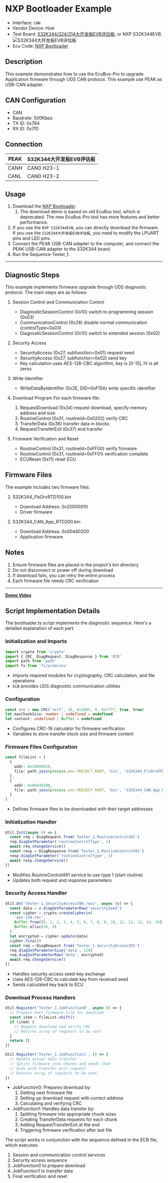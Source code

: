 # NXP Bootloader Example

- Interface: `CAN`
- Vendor Device: `PEAK`
- Test Board: [S32K344/324/314大开发板EVB评估板](https://item.taobao.com/item.htm?abbucket=19&id=740622398903&ns=1&pisk=foBIpV2TH20CwzFUG0Ew5MELoK95FawqR0tRmgHE2pppy1scPerutp56PNQ6Jvr3tQL5-pdlTU8ePLslllz43-ShxLvTury2-9WlzK0KvX3yXVKWtPrZ7-ShxUmIyo5T34GtHzkKwUQJBCKDALnpvBE6BnxXevd-pf39SFLJeUL-6VK2qYhpya39X3x223LK9ce9q3vJyap-wku64WtRAlu6g--gKeSp5xsGCHLstMTseY611BTA3FM-eOtdjWT25xNyksYegEbTQv95X3_6g6ajdasRm_d1F2EFkgQhCpvbakAf6152O1aKFFWeVIpJ10HRfdTGlTpYHVtG6M5RKwiSeHXF3QTD1uHkadB2MsQIqoj9p3QkiTzmKeIRmtf2hJgDA1IXCg-o3ENK9bi6iYt6ulZsZbX7XcDfljopZBKMv-r_fVGk9hxtlTrsOXRpjhP8flgLf&priceTId=213e363a17316432955378124eef04&skuId=5466402150063&spm=a21n57.1.item.3.3173523c0cLCx7&utparam=%7B%22aplus_abtest%22%3A%22b157c0e4b60c27af3bd36a542bb06f7a%22%7D&xxc=taobaoSearch), or NXP S32K344EVB.
  ![S32K344大开发板EVB评估板](doc/board.png)
- Ecu Code: [NXP Bootloader](https://community.nxp.com/t5/S32K-Knowledge-Base/Unified-bootloader-Demo/ta-p/1423099)

## Description

This example demonstrates how to use the EcuBus-Pro to upgrade Application firmware through UDS CAN protocol. This example use PEAK as USB-CAN adapter.

## CAN Configuration

- CAN
- Baudrate: 500Kbps
- TX ID: 0x784
- RX ID: 0x7f0

## Connection

| PEAK | S32K344大开发板EVB评估板 |
| ---- | ------------------------ |
| CANH | CAN0 H23-1               |
| CANL | CAN0 H23-2               |

## Usage

1. Download the [NXP Bootloader](https://community.nxp.com/t5/S32K-Knowledge-Base/Unified-bootloader-Demo/ta-p/1423099).
   1. The download demo is based on old EcuBus tool, which is deprecated. The new EcuBus-Pro tool has more features and better performance.
2. If you use the `NXP S32K344EVB`, you can directly download the firmware. If you use the `S32K344大开发板EVB评估板`, you need to modify the LPUART pins and LED pins.
3. Connect the PEAK USB-CAN adapter to the computer, and connect the PEAK USB-CAN adapter to the S32K344 board.
4. Run the Sequence-Tester_1.

---

## Diagnostic Steps

This example implements firmware upgrade through UDS diagnostic protocol. The main steps are as follows:

1. Session Control and Communication Control

   - DiagnosticSessionControl (0x10) switch to programming session (0x03)
   - CommunicationControl (0x28) disable normal communication (controlType=0x03)
   - DiagnosticSessionControl (0x10) switch to extended session (0x02)

2. Security Access

   - SecurityAccess (0x27, subfunction=0x01) request seed
   - SecurityAccess (0x27, subfunction=0x02) send key
   - Key calculation uses AES-128-CBC algorithm, key is [0-15], IV is all zeros

3. Write Identifier

   - WriteDataByIdentifier (0x2E, DID=0xF15A) write specific identifier

4. Download Program
   For each firmware file:

   1. RequestDownload (0x34) request download, specify memory address and size
   2. RoutineControl (0x31, routineId=0x0202) verify CRC
   3. TransferData (0x36) transfer data in blocks
   4. RequestTransferExit (0x37) end transfer

5. Firmware Verification and Reset
   - RoutineControl (0x31, routineId=0xFF00) verify firmware
   - RoutineControl (0x31, routineId=0xFF01) verification complete
   - ECUReset (0x11) reset ECU

## Firmware Files

The example includes two firmware files:

1. S32K344_FlsDrvRTD100.bin

   - Download Address: 0x20000010
   - Driver firmware

2. S32K344_CAN_App_RTD200.bin
   - Download Address: 0x00440200
   - Application firmware

## Notes

1. Ensure firmware files are placed in the project's bin directory
2. Do not disconnect or power off during download
3. If download fails, you can retry the entire process
4. Each firmware file needs CRC verification

---

**[Demo Video](https://www.bilibili.com/video/BV1KcmfYNEkQ)**

## Script Implementation Details

The bootloader.ts script implements the diagnostic sequence. Here's a detailed explanation of each part:

### Initialization and Imports

```typescript
import crypto from 'crypto'
import { CRC, DiagRequest, DiagResponse } from 'ECB'
import path from 'path'
import fs from 'fs/promises'
```

- Imports required modules for cryptography, CRC calculation, and file operations
- `ECB` provides UDS diagnostic communication utilities

### Configuration

```typescript
const crc = new CRC('self', 16, 0x3d65, 0, 0xffff, true, true)
let maxChunkSize: number | undefined = undefined
let content: undefined | Buffer = undefined
```

- Configures CRC-16 calculator for firmware verification
- Variables to store transfer block size and firmware content

### Firmware Files Configuration

```typescript
const fileList = [
  {
    addr: 0x20000010,
    file: path.join(process.env.PROJECT_ROOT, 'bin', 'S32K344_FlsDrvRTD100.bin')
  },
  {
    addr: 0x00440200,
    file: path.join(process.env.PROJECT_ROOT, 'bin', 'S32K344_CAN_App_RTD200.bin')
  }
]
```

- Defines firmware files to be downloaded with their target addresses

### Initialization Handler

```typescript
Util.Init(async () => {
  const req = DiagRequest.from('Tester_1.RoutineControl491')
  req.diagSetParameter('routineControlType', 1)
  await req.changeService()
  const resp = DiagResponse.from('Tester_1.RoutineControl491')
  resp.diagSetParameter('routineControlType', 1)
  await resp.changeService()
})
```

- Modifies RoutineControl491 service to use type 1 (start routine)
- Updates both request and response parameters

### Security Access Handler

```typescript
Util.On('Tester_1.SecurityAccess390.recv', async (v) => {
  const data = v.diagGetParameterRaw('securitySeed')
  const cipher = crypto.createCipheriv(
    'aes-128-cbc',
    Buffer.from([0, 1, 2, 3, 4, 5, 6, 7, 8, 9, 10, 11, 12, 13, 14, 15]),
    Buffer.alloc(16, 0)
  )
  let encrypted = cipher.update(data)
  cipher.final()
  const req = DiagRequest.from('Tester_1.SecurityAccess391')
  req.diagSetParameterSize('data', 128)
  req.diagSetParameterRaw('data', encrypted)
  await req.changeService()
})
```

- Handles security access seed-key exchange
- Uses AES-128-CBC to calculate key from received seed
- Sends calculated key back to ECU

### Download Process Handlers

```typescript
Util.Register('Tester_1.JobFunction0', async () => {
  // Prepare next firmware file for download
  const item = fileList.shift()
  if (item) {
    // Request download and verify CRC
    // Returns array of requests to be sent
  }
  return []
})

Util.Register('Tester_1.JobFunction1', () => {
  // Handle actual data transfer
  // Splits firmware into chunks and sends them
  // Ends with transfer exit request
  // Returns array of requests to be sent
})
```

- JobFunction0: Prepares download by:
  1. Getting next firmware file
  2. Setting up download request with correct address
  3. Calculating and verifying CRC
- JobFunction1: Handles data transfer by:
  1. Splitting firmware into appropriate chunk sizes
  2. Creating TransferData requests for each chunk
  3. Adding RequestTransferExit at the end
  4. Triggering firmware verification after last file

The script works in conjunction with the sequence defined in the ECB file, which executes:

1. Session and communication control services
2. Security access sequence
3. JobFunction0 to prepare download
4. JobFunction1 to transfer data
5. Final verification and reset
